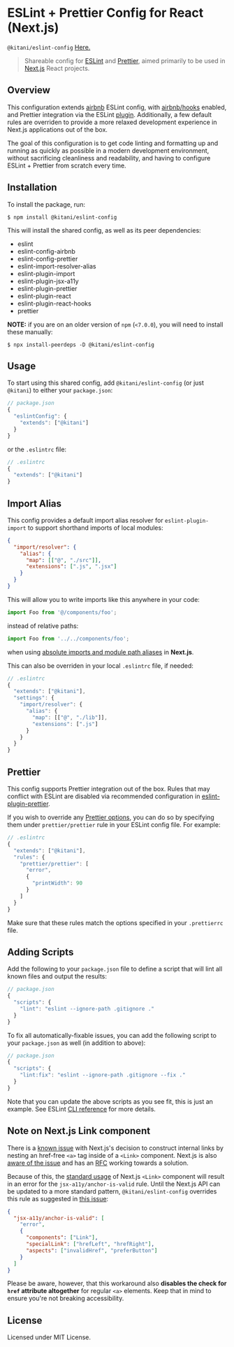 # ESLint + Prettier Config for React (Next.js)

`@kitani/eslint-config` [Here.](https://www.npmjs.com/package/@kitani/eslint-config)

> Shareable config for [ESLint](https://eslint.org/) and [Prettier](https://prettier.io/), aimed primarily to be used in [Next.js](https://nextjs.org) React projects.

## Overview

This configuration extends [airbnb](https://www.npmjs.com/package/eslint-config-airbnb) ESLint config, with [airbnb/hooks](https://github.com/airbnb/javascript/tree/master/packages/eslint-config-airbnb#eslint-config-airbnbhooks) enabled, and Prettier integration via the ESLint [plugin](https://github.com/prettier/eslint-plugin-prettier). Additionally, a few default rules are overriden to provide a more relaxed development experience in Next.js applications out of the box.

The goal of this configuration is to get code linting and formatting up and running as quickly as possible in a modern development environment, without sacrificing cleanliness and readability, and having to configure ESLint + Prettier from scratch every time.

## Installation

To install the package, run:

```shell
$ npm install @kitani/eslint-config
```

This will install the shared config, as well as its peer dependencies:

- eslint
- eslint-config-airbnb
- eslint-config-prettier
- eslint-import-resolver-alias
- eslint-plugin-import
- eslint-plugin-jsx-a11y
- eslint-plugin-prettier
- eslint-plugin-react
- eslint-plugin-react-hooks
- prettier

**NOTE:** if you are on an older version of `npm` (`<7.0.0`), you will need to install these manually:

```shell
$ npx install-peerdeps -D @kitani/eslint-config
```

## Usage

To start using this shared config, add `@kitani/eslint-config` (or just `@kitani`) to either your `package.json`:

```jsx
// package.json
{
  "eslintConfig": {
    "extends": ["@kitani"]
  }
}
```

or the `.eslintrc` file:

```jsx
// .eslintrc
{
  "extends": ["@kitani"]
}
```

## Import Alias

This config provides a default import alias resolver for `eslint-plugin-import` to support shorthand imports of local modules:

```json
{
  "import/resolver": {
    "alias": {
      "map": [["@", "./src"]],
      "extensions": [".js", ".jsx"]
    }
  }
}
```

This will allow you to write imports like this anywhere in your code:

```jsx
import Foo from '@/components/foo';
```

instead of relative paths:

```jsx
import Foo from '../../components/foo';
```

when using [absolute imports and module path aliases](https://nextjs.org/docs/advanced-features/module-path-aliases) in **Next.js**.

This can also be overriden in your local `.eslintrc` file, if needed:

```jsx
// .eslintrc
{
  "extends": ["@kitani"],
  "settings": {
    "import/resolver": {
      "alias": {
        "map": [["@", "./lib"]],
        "extensions": [".js"]
      }
    }
  }
}
```

## Prettier

This config supports Prettier integration out of the box. Rules that may conflict with ESLint are disabled via recommended configuration in [eslint-plugin-prettier](https://github.com/prettier/eslint-plugin-prettier).

If you wish to override any [Prettier options](https://prettier.io/docs/en/options.html), you can do so by specifying them under `prettier/prettier` rule in your ESLint config file. For example:

```jsx
// .eslintrc
{
  "extends": ["@kitani"],
  "rules": {
    "prettier/prettier": [
      "error",
      {
        "printWidth": 90
      }
    ]
  }
}
```

Make sure that these rules match the options specified in your `.prettierrc` file.

## Adding Scripts

Add the following to your `package.json` file to define a script that will lint all known files and output the results:

```jsx
// package.json
{
  "scripts": {
    "lint": "eslint --ignore-path .gitignore ."
  }
}
```

To fix all automatically-fixable issues, you can add the following script to your `package.json` as well (in addition to above):

```jsx
// package.json
{
  "scripts": {
    "lint:fix": "eslint --ignore-path .gitignore --fix ."
  }
}
```

Note that you can update the above scripts as you see fit, this is just an example. See ESLint [CLI reference](https://eslint.org/docs/user-guide/command-line-interface) for more details.

## Note on Next.js Link component

There is a [known issue](https://github.com/jsx-eslint/eslint-plugin-jsx-a11y/issues/402) with Next.js's decision to construct internal links by nesting an href-free `<a>` tag inside of a `<Link>` component. Next.js is also [aware of the issue](https://github.com/vercel/next.js/issues/5533) and has an [RFC](https://github.com/vercel/next.js/discussions/8207) working towards a solution.

Because of this, the [standard usage](https://nextjs.org/docs/api-reference/next/link) of Next.js `<Link>` component will result in an error for the `jsx-a11y/anchor-is-valid` rule. Until the Next.js API can be updated to a more standard pattern, `@kitani/eslint-config` overrides this rule as suggested in [this issue](https://github.com/jsx-eslint/eslint-plugin-jsx-a11y/issues/402#issuecomment-368305051):

```json
{
  "jsx-a11y/anchor-is-valid": [
    "error",
    {
      "components": ["Link"],
      "specialLink": ["hrefLeft", "hrefRight"],
      "aspects": ["invalidHref", "preferButton"]
    }
  ]
}
```

Please be aware, however, that this workaround also **disables the check for `href` attribute altogether** for regular `<a>` elements. Keep that in mind to ensure you're not breaking accessibility.

## License

Licensed under MIT License.
